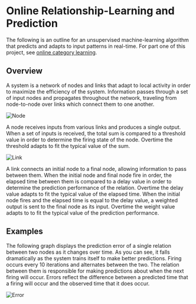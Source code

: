 # Online Relationship-Learning and Prediction

The following is an outline for an unsupervised machine-learning algorithm that predicts and adapts to input patterns in real-time. For part one of this project, see [online category learning](https://github.com/CarsonScott/Online-Category-Learning).

## Overview

A system is a network of nodes and links that adapt to local activity in order to maximize the efficiency of the system. Information passes through a set of input nodes and propagates throughout the network, traveling from node-to-node over links which connect them to one another.

![Node](https://github.com/CarsonScott/Online-Relationship-Learning/blob/master/img/Node.png)

A node receives inputs from various links and produces a single output. When a set of inputs is received, the total sum is compared to a threshold value in order to determine the firing state of the node. Overtime the threshold adapts to fit the typical value of the sum.

![Link](https://github.com/CarsonScott/Online-Relationship-Learning/blob/master/img/Link.png)

A link connects an initial node to a final node, allowing information to pass between them. When the initial node and final node fire in order, the elapsed time between them is compared to a delay value in order to determine the prediction performance of the relation. Overtime the delay value adapts to fit the typical value of the elapsed time. When the initial node fires and the elapsed time is equal to the delay value, a weighted output is sent to the final node as its input. Overtime the weight value adapts to to fit the typical value of the prediction performance.

## Examples

The following graph displays the prediction error of a single relation between two nodes as it changes over time. As you can see, it falls dramatically as the system trains itself to make better predictions. Firing occurs every 10 iterations and alternates between the two. The relation between them is responsible for making predictions about when the next firing will occur. Errors reflect the difference between a predicted time that a firing will occur and the observed time that it does occur.

![Error](https://github.com/CarsonScott/Online-Relationship-Learning/blob/master/img/Error%20rate.PNG)



